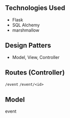 ## 


## Technologies Used
- Flask 
- SQL Alchemy
- marshmallow

## Design Patters
- Model, View, Controller


## Routes (Controller)
`/event`
`/event/<id>`

## Model
event

